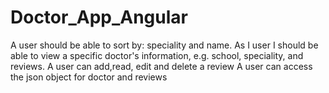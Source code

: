 # Doctor_App_Angular

A user should be able to sort by: speciality and name.
As I user I should be able to view a specific doctor's information, e.g. school, speciality,
and reviews.
A user can add,read, edit and delete a review
A user can access the json object for doctor and reviews
